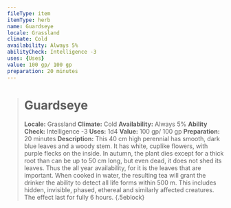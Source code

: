 ```yaml
---
fileType: item
itemType: herb
name: Guardseye
locale: Grassland
climate: Cold
availability: Always 5%
abilityCheck: Intelligence -3
uses: {Uses}
value: 100 gp/ 100 gp
preparation: 20 minutes
---
```

>#  Guardseye
>
> **Locale:** Grassland
> **Climate:** Cold
> **Availability:** Always 5%
> **Ability Check:** Intelligence -3
> **Uses:** 1d4
> **Value:** 100 gp/ 100 gp
> **Preparation:** 20 minutes
> **Description:** This 40 cm high perennial has smooth, dark blue leaves and a woody stem. It has white, cuplike flowers, with purple flecks on the inside. In autumn, the plant dies except for a thick root than can be up to 50 cm long, but even dead, it does not shed its leaves. Thus the all year availability, for it is the leaves that are important. When cooked in water, the resulting tea will grant the drinker the ability to detect all life forms within 500 m. This includes hidden, invisible, phased, ethereal and similarly affected creatures. The effect last for fully 6 hours.
{.5eblock}

